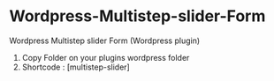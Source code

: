 # Wordpress-Multistep-slider-Form
Wordpress Multistep slider Form (Wordpress plugin)

1. Copy Folder on your plugins wordpress folder
2. Shortcode : [multistep-slider]
